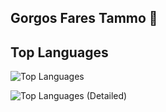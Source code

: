 ## Gorgos Fares Tammo 👋

## Top Languages

![Top Languages](https://github-readme-stats.vercel.app/api/top-langs/?username=Gorgostammos&layout=compact&langs_count=6&cache_seconds=1800)

![Top Languages (Detailed)](https://github-readme-stats.vercel.app/api/top-langs/?username=Gorgostammos&langs_count=8&cache_seconds=3600)














